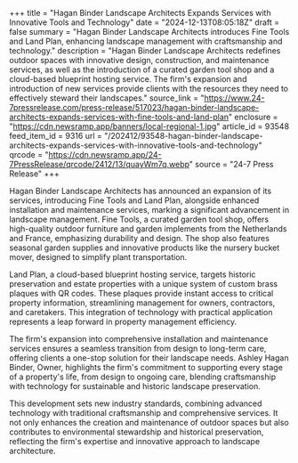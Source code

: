 +++
title = "Hagan Binder Landscape Architects Expands Services with Innovative Tools and Technology"
date = "2024-12-13T08:05:18Z"
draft = false
summary = "Hagan Binder Landscape Architects introduces Fine Tools and Land Plan, enhancing landscape management with craftsmanship and technology."
description = "Hagan Binder Landscape Architects redefines outdoor spaces with innovative design, construction, and maintenance services, as well as the introduction of a curated garden tool shop and a cloud-based blueprint hosting service. The firm's expansion and introduction of new services provide clients with the resources they need to effectively steward their landscapes."
source_link = "https://www.24-7pressrelease.com/press-release/517023/hagan-binder-landscape-architects-expands-services-with-fine-tools-and-land-plan"
enclosure = "https://cdn.newsramp.app/banners/local-regional-1.jpg"
article_id = 93548
feed_item_id = 9316
url = "/202412/93548-hagan-binder-landscape-architects-expands-services-with-innovative-tools-and-technology"
qrcode = "https://cdn.newsramp.app/24-7PressRelease/qrcode/2412/13/quayWm7q.webp"
source = "24-7 Press Release"
+++

<p>Hagan Binder Landscape Architects has announced an expansion of its services, introducing Fine Tools and Land Plan, alongside enhanced installation and maintenance services, marking a significant advancement in landscape management. Fine Tools, a curated garden tool shop, offers high-quality outdoor furniture and garden implements from the Netherlands and France, emphasizing durability and design. The shop also features seasonal garden supplies and innovative products like the nursery bucket mover, designed to simplify plant transportation.</p><p>Land Plan, a cloud-based blueprint hosting service, targets historic preservation and estate properties with a unique system of custom brass plaques with QR codes. These plaques provide instant access to critical property information, streamlining management for owners, contractors, and caretakers. This integration of technology with practical application represents a leap forward in property management efficiency.</p><p>The firm's expansion into comprehensive installation and maintenance services ensures a seamless transition from design to long-term care, offering clients a one-stop solution for their landscape needs. Ashley Hagan Binder, Owner, highlights the firm's commitment to supporting every stage of a property's life, from design to ongoing care, blending craftsmanship with technology for sustainable and historic landscape preservation.</p><p>This development sets new industry standards, combining advanced technology with traditional craftsmanship and comprehensive services. It not only enhances the creation and maintenance of outdoor spaces but also contributes to environmental stewardship and historical preservation, reflecting the firm's expertise and innovative approach to landscape architecture.</p>